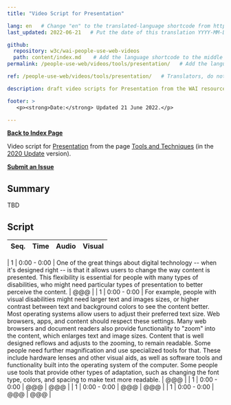 ```yaml
---
title: "Video Script for Presentation"

lang: en   # Change "en" to the translated-language shortcode from https://www.iana.org/assignments/language-subtag-registry/language-subtag-registry
last_updated: 2022-06-21   # Put the date of this translation YYYY-MM-DD (with month in the middle)

github:
  repository: w3c/wai-people-use-web-videos
  path: content/index.md    # Add the language shortcode to the middle of the filename, for example: content/index.fr.md
permalink: /people-use-web/videos/tools/presentation/   # Add the language shortcode to the end, with no slash at end, for example: /link/to/page/fr

ref: /people-use-web/videos/tools/presentation/   # Translators, do not change this

description: draft video scripts for Presentation from the WAI resource "How People with Disabilities Use the Web"

footer: >
   <p><strong>Date:</strong> Updated 21 June 2022.</p>

---
```


**[Back to Index Page](../../)**

Video script for [Presentation]([https://deploy-preview-113--wai-people-use-web.netlify.app/people-use-web/user-stories-six/](https://deploy-preview-113--wai-people-use-web.netlify.app/people-use-web/tools-techniques-presentation/)) from the page [Tools and Techniques]([https://www.w3.org/WAI/people-use-web/user-stories/](https://deploy-preview-113--wai-people-use-web.netlify.app/people-use-web/tools-techniques/)) (in the [2020 Update](https://github.com/w3c/wai-people-use-web/wiki/Persona-development) version).

**[Submit an Issue](https://github.com/w3c/wai-people-use-web-videos/issues/new?title=[Presentation])**

## Summary

TBD

## Script

| Seq. | Time | Audio | Visual |
| --- | --- | --- | --- |

| 1 | 0:00 - 0:00 | One of the great things about digital technology -- when it's designed right -- is that it allows users to change the way content is presented. This flexibility is essential for people with many types of disabilities, who might need particular types of presentation to better perceive the content. | @@@ |
| 1 | 0:00 - 0:00 | For example, people with visual disabilities might need larger text and images sizes, or higher contrast between text and background colors to see the content better. Most operating systems allow users to adjust their preferred text size. Web browsers, apps, and content should respect these settings. Many web browsers and document readers also provide functionality to "zoom" into the content, which enlarges text and image sizes. Content that is well designed reflows and adjusts to the zooming, to remain readable. Some people need further magnification and use specialized tools for that. These include hardware lenses and other visual aids, as well as software tools and functionality built into the operating system of the computer. Some people use tools that provide other types of adaptation, such as changing the font type, colors, and spacing to make text more readable. | @@@ |
| 1 | 0:00 - 0:00 | @@@ | @@@ |
| 1 | 0:00 - 0:00 | @@@ | @@@ |
| 1 | 0:00 - 0:00 | @@@ | @@@ |
